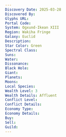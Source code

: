 ```yaml
---
Discovery Date: 2025-03-28
Discovered By:
Glyphs URL:
Portal Code:
System: Ogxund-Ikean XIII
Region: Wakiha Fringe
Galaxy: Euclid
Description:
Star Color: Green
Spectral Class:
Suns:
Water:
Dissonance: 
Black Hole:
Giant:
Planets:
Moons:
Local Species:
Wealth Level: 3
Wealth Details: Affluent
Conflict Level:
Conflict Details:
Economy Type:
Economy Details:
Buy:
Sell:
Guild: 
---
```

